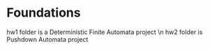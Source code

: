 # Foundations

hw1 folder is a Deterministic Finite Automata project \n
hw2 folder is Pushdown Automata project
